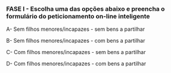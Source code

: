 ### FASE I - Escolha uma das opções abaixo e preencha o formulário do peticionamento on-line inteligente

A- Sem filhos menores/incapazes - sem bens a partilhar

B- Sem filhos menores/incapazes - com bens a partilhar

C- Com filhos menores/incapazes - sem bens a partilhar

D- Com filhos menores/incapazes - com bens a partilhar
